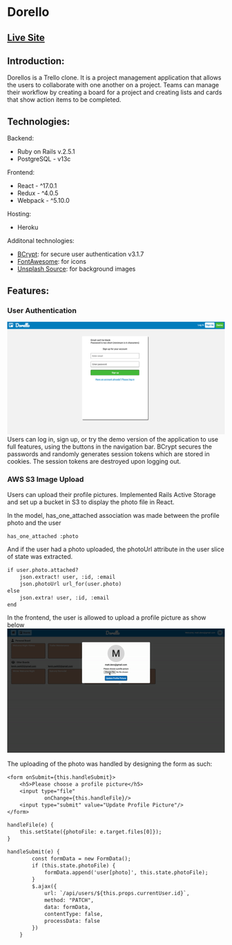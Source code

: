# Dorello

## [Live Site](https://dorellokp.herokuapp.com/#/)

## Introduction:
Dorellos is a Trello clone. It is a project management application that allows the users to collaborate with one another on a project. Teams can manage their workflow by creating a board for a project and creating lists and cards that show action items to be completed. 

## Technologies:

Backend:
* Ruby on Rails v.2.5.1
* PostgreSQL - v13c

Frontend:
* React - ^17.0.1
* Redux - ^4.0.5
* Webpack - ^5.10.0

Hosting:
* Heroku

Additonal technologies:
* [BCrypt](https://github.com/codahale/bcrypt-ruby): for secure user authentication v3.1.7
* [FontAwesome](https://fontawesome.com/): for icons
* [Unsplash Source](https://source.unsplash.com/): for background images

## Features:
### User Authentication
<img src="./app/assets/images/user_auth.png">
Users can log in, sign up, or try the demo version of the application to use full features, using the buttons in the navigation bar. BCrypt secures the passwords  and randomly generates session tokens which are stored in cookies. The session tokens are destroyed upon logging out. 

### AWS S3 Image Upload

Users can upload their profile pictures. Implemented Rails Active Storage and set up a bucket in S3 to display the photo file in React.

In the model, has_one_attached association was made between the profile photo and the user

```
has_one_attached :photo
```

And if the user had a photo uploaded, the photoUrl attribute in the user slice of state was extracted.

```
if user.photo.attached?
    json.extract! user, :id, :email
    json.photoUrl url_for(user.photo)
else
    json.extra! user, :id, :email
end
```

In the frontend, the user is allowed to upload a profile picture as show below
<img src="./app/assets/images/readme_upload_profile.gif">

The uploading of the photo was handled by designing the form as such:
```
<form onSubmit={this.handleSubmit}>
    <h5>Please choose a profile picture</h5>
    <input type="file"
            onChange={this.handleFile}/>
    <input type="submit" value="Update Profile Picture"/>
</form>
```
```
handleFile(e) {
    this.setState({photoFile: e.target.files[0]});
}
```
```
handleSubmit(e) {
        const formData = new FormData();
        if (this.state.photoFile) {
            formData.append('user[photo]', this.state.photoFile);
        }
        $.ajax({
            url: `/api/users/${this.props.currentUser.id}`,
            method: "PATCH",
            data: formData,
            contentType: false,
            processData: false
        })
    }
```